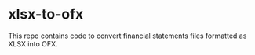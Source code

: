 # xlsx-to-ofx
This repo contains code to convert financial statements files formatted as XLSX into OFX.
